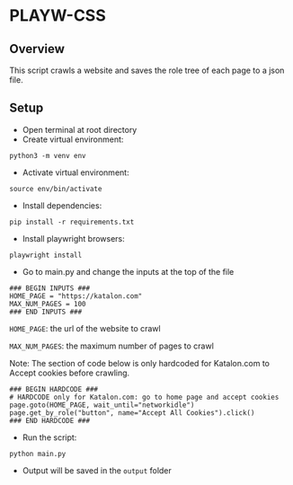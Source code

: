 # PLAYW-CSS

## Overview
This script crawls a website and saves the role tree of each page to a json file.


## Setup
- Open terminal at root directory
- Create virtual environment: 
```
python3 -m venv env
```
- Activate virtual environment:
```
source env/bin/activate
```
- Install dependencies:
```
pip install -r requirements.txt
```
- Install playwright browsers:
```
playwright install
```
- Go to main.py and change the inputs at the top of the file
```
### BEGIN INPUTS ###
HOME_PAGE = "https://katalon.com"
MAX_NUM_PAGES = 100
### END INPUTS ###
```

`HOME_PAGE`: the url of the website to crawl

`MAX_NUM_PAGES`: the maximum number of pages to crawl


Note: The section of code below is only hardcoded for Katalon.com to Accept cookies before crawling.
```
### BEGIN HARDCODE ###
# HARDCODE only for Katalon.com: go to home page and accept cookies
page.goto(HOME_PAGE, wait_until="networkidle")
page.get_by_role("button", name="Accept All Cookies").click()
### END HARDCODE ###
```

-  Run the script:
```
python main.py
```
- Output will be saved in the `output` folder
